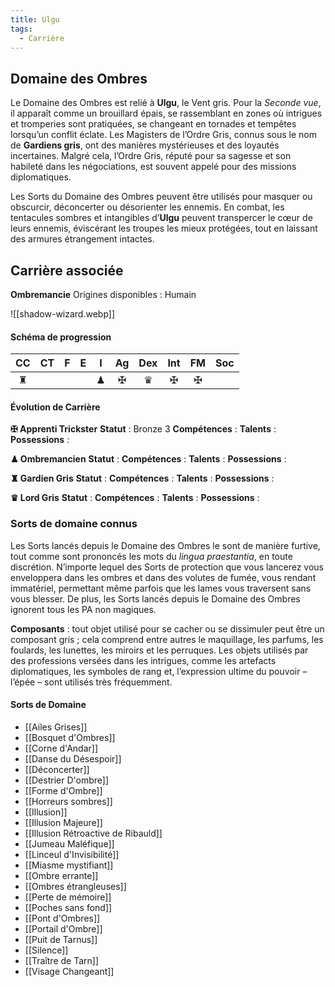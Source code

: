 ```yaml
---
title: Ulgu
tags:
  - Carrière
---
```

## Domaine des Ombres

Le Domaine des Ombres est relié à **Ulgu**, le Vent gris. Pour la *Seconde vue*, il apparaît comme un brouillard épais, se rassemblant en zones où intrigues et tromperies sont pratiquées, se changeant en tornades et tempêtes lorsqu’un conflit éclate. Les Magisters de l’Ordre Gris, connus sous le nom de **Gardiens gris**, ont des manières mystérieuses et des loyautés incertaines. Malgré cela, l’Ordre Gris, réputé pour sa sagesse et son habileté dans les négociations, est souvent appelé pour des missions diplomatiques. 

Les Sorts du Domaine des Ombres peuvent être utilisés pour masquer ou obscurcir, déconcerter ou désorienter les ennemis. En combat, les tentacules sombres et intangibles d’**Ulgu** peuvent transpercer le cœur de leurs ennemis, éviscérant les troupes les mieux protégées, tout en laissant des armures étrangement intactes.

## Carrière associée

**Ombremancie**
Origines disponibles : Humain



![[shadow-wizard.webp]]
#### Schéma de progression

| **CC** | **CT** | **F** | **E** | **I** | **Ag** | **Dex** | **Int** | **FM** | **Soc** |
| :----: | :----: | :---: | :---: | :---: | :----: | :-----: | :-----: | :----: | :-----: |
|   ♜    |        |       |       |   ♟   |   ✠    |    ♛    |    ✠    |   ✠    |         |
#### Évolution de Carrière

**✠ Apprenti Trickster**
**Statut** : Bronze 3
**Compétences** :
**Talents** :
**Possessions** :

**♟ Ombremancien**
**Statut** :
**Compétences** :
**Talents** :
**Possessions** :

**♜ Gardien Gris**
**Statut** :
**Compétences** :
**Talents** :
**Possessions** :

**♛ Lord Gris**
**Statut** :
**Compétences** :
**Talents** :
**Possessions** :

### Sorts de domaine connus

Les Sorts lancés depuis le Domaine des Ombres le sont de manière furtive, tout comme sont prononcés les mots du *lingua praestantia*, en toute discrétion. N’importe lequel des Sorts de protection que vous lancerez vous enveloppera dans les ombres et dans des volutes de fumée, vous rendant immatériel, permettant même parfois que les lames vous traversent sans vous blesser. De plus, les Sorts lancés depuis le Domaine des Ombres ignorent tous les PA non magiques.

**Composants** : tout objet utilisé pour se cacher ou se dissimuler peut être un composant gris ; cela comprend entre autres le maquillage, les parfums, les foulards, les lunettes, les miroirs et les perruques. Les objets utilisés par des professions versées dans les intrigues, comme les artefacts diplomatiques, les symboles de rang et, l’expression ultime du pouvoir – l’épée – sont utilisés très fréquemment.

#### Sorts de Domaine
- [[Ailes Grises]]
- [[Bosquet d'Ombres]]
- [[Corne d'Andar]]
- [[Danse du Désespoir]]
- [[Déconcerter]]
- [[Destrier D'ombre]]
- [[Forme d'Ombre]]
- [[Horreurs sombres]]
- [[Illusion]]
- [[Illusion Majeure]]
- [[Illusion Rétroactive de Ribauld]]
- [[Jumeau Maléfique]]
- [[Linceul d'Invisibilité]]
- [[Miasme mystifiant]]
- [[Ombre errante]]
- [[Ombres étrangleuses]]
- [[Perte de mémoire]]
- [[Poches sans fond]]
- [[Pont d'Ombres]]
- [[Portail d'Ombre]]
- [[Puit de Tarnus]]
- [[Silence]]
- [[Traître de Tarn]]
- [[Visage Changeant]]
